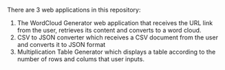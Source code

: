 There are 3 web applications in this repository:
1) The WordCloud Generator web application that receives the URL link from the user, retrieves its content and converts to a word cloud.
2) CSV to JSON converter which receives a CSV document from the user and converts it to JSON format
3) Multiplication Table Generator which displays a table according to the number of rows and colums that user inputs.
